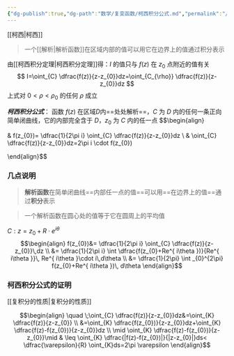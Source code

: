 ```yaml
---
{"dg-publish":true,"dg-path":"数学/复变函数/柯西积分公式.md","permalink":"/数学/复变函数/柯西积分公式/","dgPassFrontmatter":true,"noteIcon":"","created":"2024-05-21T15:20:28.383+08:00","updated":"2024-05-28T18:48:18.592+08:00"}
---
```


[[柯西\|柯西]] 
>一个[[解析\|解析函数]]在区域内部的值可以用它在边界上的值通过积分表示

由[[柯西积分定理\|柯西积分定理]]得：$I$ 的值只与 $f(z)$ 在 $z_{0}$ 点附近的值有关
$$
I=\oint_{C} \dfrac{f(z)}{z-z_{0}}dz=\oint_{C_{\rho}} \dfrac{f(z)}{z-z_{0}}dz
$$
上式对 $0<\rho<\rho_{0}$ 的任何 $\rho$ 成立

***柯西积分公式***：
函数 $f(z)$ 在区域$D$内==处处解析==，$C$ 为 $D$ 内的任何一条正向简单闭曲线，它的内部完全含于 $D$，$z_{0}$ 为 $C$ 内的任一点
$$\begin{align} 

 & f(z_{0})= \dfrac{1}{2\pi i} \oint_{C}  \dfrac{f(z)}{z-z_{0}}dz \\
 & \oint_{C} \dfrac{f(z)}{z-z_{0}}dz=2\pi i \cdot f(z_{0}) 

\end{align}$$

### 几点说明
>**解析函数**在简单闭曲线==内部任一点的值==可以用==在边界上的值==通过**积分**表示

>一个解析函数在圆心处的值等于它在圆周上的平均值

$C: z=z_{0}+R\cdot e^{ i\theta }$
$$\begin{align}
f(z_{0})&= \dfrac{1}{2\pi i} \oint_{C} \dfrac{f(z)}{z-z_{0}}\,dz \\
&= \dfrac{1}{2\pi i} \int   \dfrac{f(z_{0}+Re^{ i\theta })}{Re^{ i\theta }}\, Re^{ i\theta }\cdot i\,d\theta \\
&= \dfrac{1}{2\pi} \int _{0}^{2\pi} f(z_{0}+Re^{ i\theta })\, d\theta 
\end{align}$$
### 柯西积分公式的证明
[[复积分的性质\|复积分的性质]]

$$\begin{align}
  \quad \;\oint_{C} \dfrac{f(z)}{z-z_{0}}dz&=\oint_{K} \dfrac{f(z)}{z-z_{0}} \\
&=\oint_{K} \dfrac{f(z_{0})}{z-z_{0}}dz+\oint_{K} \dfrac{f(z)-f(z_{0})}{z-z_{0}}dz \\
\mid \oint_{K} \dfrac{f(z)-f(z_{0})}{z-z_{0}}\mid & \leq \oint_{K} \dfrac{|f(z)-f(z_{0})|}{|z-z_{0}|}ds< \dfrac{\varepsilon}{R} \oint_{K}ds=2\pi \varepsilon
\end{align}$$


